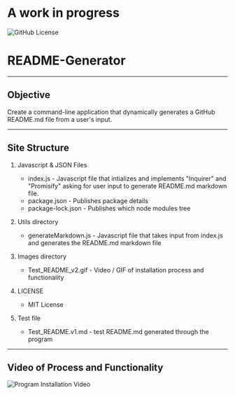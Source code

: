 # A work in progress

![GitHub License](https://img.shields.io/badge/License-MIT-informational)

# README-Generator

---

## Objective

Create a command-line application that dynamically generates a GitHub README.md file from a user's input.

---

## Site Structure

1.  Javascript & JSON Files

    - index.js - Javascript file that intializes and implements "Inquirer" and "Promisify" asking for user input to generate README.md markdown file.
    - package.json - Publishes package details
    - package-lock.json - Publishes which node modules tree

2.  Utils directory

    - generateMarkdown.js - Javascript file that takes input from index.js and generates the README.md markdown file

3.  Images directory

    - Test_README_v2.gif - Video / GIF of installation process and functionality

4.  LICENSE

    - MIT License

5.  Test file

    - Test_README.v1.md - test README.md generated through the program

---

## Video of Process and Functionality

![Program Installation Video](./Images/Test_README_v2.gif)
